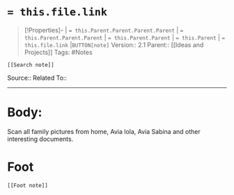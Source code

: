 # `= this.file.link`
>[!Properties]- | `= this.Parent.Parent.Parent.Parent` |  `= this.Parent.Parent.Parent` | `= this.Parent.Parent` | `= this.Parent` | `= this.file.link` |`BUTTON[note]` 
>Version:: 2.1
>Parent:: [[Ideas and Projects]]
>Tags: #Notes
```meta-bind-embed
[[Search note]]
```
Source::
Related To::
***
# Body:

Scan all family pictures from home, Avia lola, Avia Sabina and other interesting documents. 









# Foot
```meta-bind-embed
[[Foot note]]
``` 